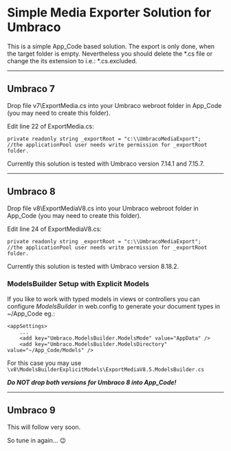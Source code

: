 # Simple Media Exporter Solution for Umbraco
This is a simple App_Code based solution. The export is only done, when the target folder is empty. Nevertheless you should delete the *.cs file or change the its extension to i.e.: *.cs.excluded.

---

## Umbraco 7
Drop file v7\ExportMedia.cs into your Umbraco webroot folder in App_Code (you may need to create this folder).

Edit line 22 of ExportMedia.cs: 
```
private readonly string _exportRoot = "c:\\UmbracoMediaExport";
//the applicationPool user needs write permission for _exportRoot folder.
```
Currently this solution is tested with Umbraco version 7.14.1 and 7.15.7.

---

## Umbraco 8
Drop file v8\ExportMediaV8.cs into your Umbraco webroot folder in App_Code (you may need to create this folder).

Edit line 24 of ExportMediaV8.cs: 
```
private readonly string _exportRoot = "c:\\UmbracoMediaExport";
//the applicationPool user needs write permission for _exportRoot folder.
```
Currently this solution is tested with Umbraco version 8.18.2.

### ModelsBuilder Setup with Explicit Models
If you like to work with typed models in views or controllers you can configure _ModelsBuilder_ in web.config to generate your document types in ~/App_Code eg.:

```
<appSettings>
    ...
    <add key="Umbraco.ModelsBuilder.ModelsMode" value="AppData" />
	<add key="Umbraco.ModelsBuilder.ModelsDirectory" value="~/App_Code/Models" />
```
For this case you may use ```\v8\ModelsBuilderExplicitModels\ExportMediaV8.5.ModelsBuilder.cs``` 

___Do NOT drop both versions for Umbraco 8 into App_Code!___

---

## Umbraco 9
This will follow very soon.

So tune in again... 😉